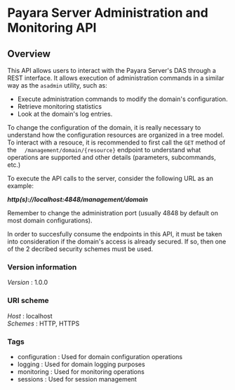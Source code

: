 # Payara Server Administration and Monitoring API


<a name="overview"></a>
## Overview
This API allows users to interact with the Payara Server's DAS through a REST interface. It allows execution of administration commands in a similar way as the `asadmin` utility, such as:

* Execute administration commands to modify the domain's configuration.
* Retrieve monitoring statistics
* Look at the domain's log entries.

To change the configuration of the domain, it is really necessary to understand how the configuration resources are organized in a tree model. To interact with a resouce, it is recommended to first call the `GET` method of the `  /management/domain/{resource}` endpoint to understand what operations are supported and other details (parameters, subcommands, etc.) 

To execute the API calls to the server, consider the following URL as an example:

  ***http(s)://localhost:4848/management/domain***
  
Remember to change the administration port (usually 4848 by default on most domain configurations).

In order to succesfully consume the endpoints in this API, it must be taken into consideration if the domain's access is already secured. If so, then one of the 2 decribed security schemes must be used.


### Version information
*Version* : 1.0.0


### URI scheme
*Host* : localhost  
*Schemes* : HTTP, HTTPS


### Tags

* configuration : Used for domain configuration operations
* logging : Used for domain logging purposes
* monitoring : Used for monitoring operations
* sessions : Used for session management



